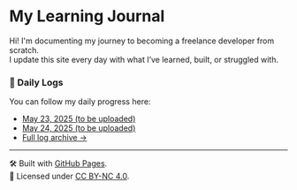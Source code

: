 # My Learning Journal

Hi! I'm documenting my journey to becoming a freelance developer from scratch.  
I update this site every day with what I’ve learned, built, or struggled with.

### 🔗 Daily Logs
You can follow my daily progress here:

- [May 23, 2025 (to be uploaded)](daily-logs/2025-05-23.md)
- [May 24, 2025 (to be uploaded)](daily-logs/2025-05-24.md)
- [Full log archive →](daily-logs/)

---

🛠️ Built with [GitHub Pages](https://pages.github.com/).  
📘 Licensed under [CC BY-NC 4.0](https://creativecommons.org/licenses/by-nc/4.0/).

